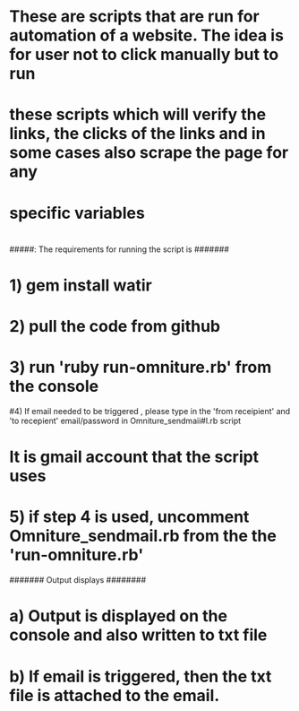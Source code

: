 # These are scripts that are run for automation of a website. The idea is for user not to click manually but to run
# these scripts which will verify the links, the clicks of the links and in some cases also scrape the page for any
# specific variables 
# 
#####:  The requirements for  running the script is  #######

# 1) gem install watir
# 2) pull the code from github
# 3) run 'ruby run-omniture.rb' from the console
#4) If email needed to be triggered , please type in  the 'from receipient' and 'to recepient' email/password in Omniture_sendmaii#l.rb script
# It is gmail account that the script uses
# 5) if step 4 is used,  uncomment Omniture_sendmail.rb from the the 'run-omniture.rb'

#######  Output displays ########

# a) Output is displayed on the console and also written to txt file
# b) If email is triggered, then the txt file is attached to the email.


